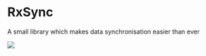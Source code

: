 # RxSync
A small library which makes data synchronisation easier than ever

[![](https://jitpack.io/v/EbO96/RxSync.svg)](https://jitpack.io/#EbO96/RxSync)

